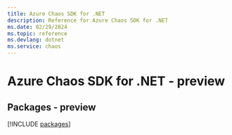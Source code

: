 ```yaml
---
title: Azure Chaos SDK for .NET
description: Reference for Azure Chaos SDK for .NET
ms.date: 02/29/2024
ms.topic: reference
ms.devlang: dotnet
ms.service: chaos
---
```

# Azure Chaos SDK for .NET - preview
## Packages - preview
[!INCLUDE [packages](chaos-index.md)]